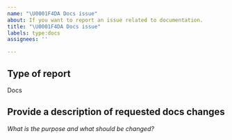 ```yaml
---
name: "\U0001F4DA Docs issue"
about: If you want to report an issue related to documentation.
title: "\U0001F4DA Docs issue"
labels: type:docs
assignees: ''

---
```


## Type of report

Docs

## Provide a description of requested docs changes

*What is the purpose and what should be changed?*
